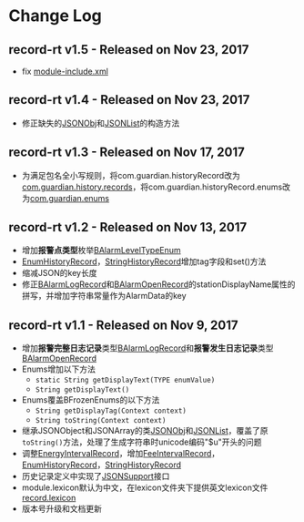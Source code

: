 # Change Log

## record-rt v1.5 - Released on Nov 23, 2017
* fix [module-include.xml](module-include.xml)

## record-rt v1.4 - Released on Nov 23, 2017
* 修正缺失的[JSONObj](src/com/guardian/json/JSONObj.java)和[JSONList](src/com/guardian/json/JSONList.java)的构造方法

## record-rt v1.3 - Released on Nov 17, 2017
* 为满足包名全小写规则，将com.guardian.historyRecord改为[com.guardian.history.records](src/com/guardian/history/records)，将com.guardian.historyRecord.enums改为[com.guardian.enums](src/com/guardian/enums)

## record-rt v1.2 - Released on Nov 13, 2017
* 增加**报警点类型**枚举[BAlarmLevelTypeEnum](./doc/enums/AlarmLevelTypeEnum.md)
* [EnumHistoryRecord](./doc/records/EnumHistory.md)，[StringHistoryRecord](./doc/records/StringHistory.md)增加tag字段和set()方法
* 缩减JSON的key长度
* 修正[BAlarmLogRecord](./doc/records/AlarmLogRecord.md)和[BAlarmOpenRecord](./doc/records/AlarmOpenRecord.md)的stationDisplayName属性的拼写，并增加字符串常量作为AlarmData的key

## record-rt v1.1 - Released on Nov 9, 2017
* 增加**报警完整日志记录**类型[BAlarmLogRecord](./doc/records/AlarmLogRecord.md)和**报警发生日志记录**类型[BAlarmOpenRecord](./doc/records/AlarmOpenRecord.md)
* Enums增加以下方法
    * `static String getDisplayText(TYPE enumValue)` 
    * `String getDisplayText()`
* Enums覆盖BFrozenEnums的以下方法
    * `String getDisplayTag(Context context)`
    * `String toString(Context context)`
* 继承JSONObject和JSONArray的类[JSONObj](src/com/guardian/json/JSONObj.java)和[JSONList](src/com/guardian/json/JSONList.java)，覆盖了原`toString()`方法，处理了生成字符串时unicode编码"$u"开头的问题
* 调整[EnergyIntervalRecord](./doc/records/EnergyInterval.md)，增加[FeeIntervalRecord](./doc/records/FeeInterval.md)，[EnumHistoryRecord](./doc/records/EnumHistory.md)，[StringHistoryRecord](./doc/records/StringHistory.md)
* 历史记录定义中实现了[JSONSupport](src/com/guardian/json/JSONSupport.java)接口
* module.lexicon默认为中文，在lexicon文件夹下提供英文lexicon文件[record.lexicon](src/lexicons/record.lexicon)
* 版本号升级和文档更新